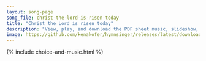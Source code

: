 ```yaml
---
layout: song-page
song_file: christ-the-lord-is-risen-today
title: "Christ the Lord is risen today"
description: "View, play, and download the PDF sheet music, slideshow, and audio. Lyrics: Christ the Lord is ris'n today! Alleluia All creaation join to say: Alleluia Raise your joys and triumphs high: Alleluia Sing, O heav'n, and earth rep... english christian easter 4part chords"
image: https://github.com/kenakofer/hymnsinger/releases/latest/download/christ-the-lord-is-risen-today-trad.png
---
```


{% include choice-and-music.html %}